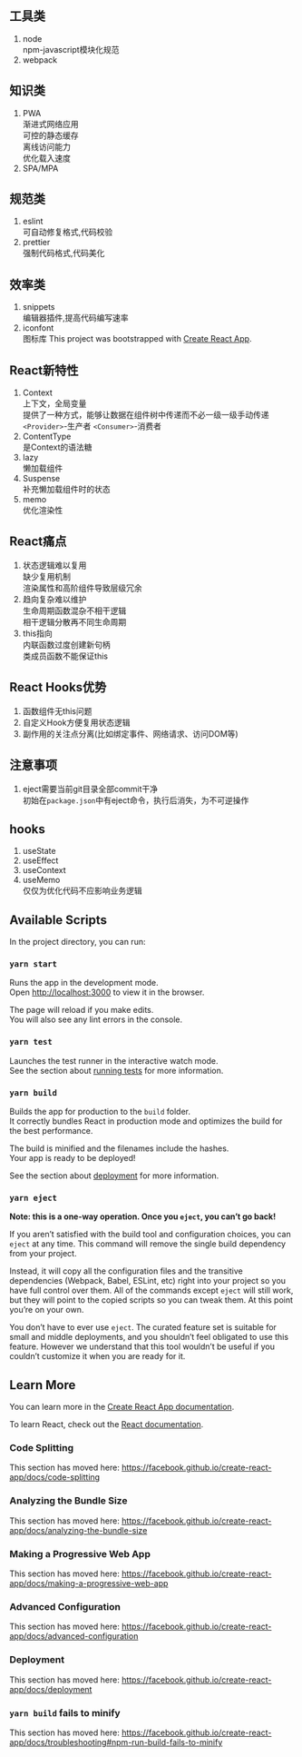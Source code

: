 ## 工具类
1. node<br/>
npm-javascript模块化规范
2. webpack<br/>
## 知识类
1. PWA<br/>
渐进式网络应用<br/>
可控的静态缓存<br/>
离线访问能力<br/>
优化载入速度<br/>
2. SPA/MPA
## 规范类
1. eslint<br/>
可自动修复格式,代码校验
2. prettier<br/>
强制代码格式,代码美化
## 效率类
1. snippets<br/>
编辑器插件,提高代码编写速率 
2. iconfont<br/>
图标库
This project was bootstrapped with [Create React App](https://github.com/facebook/create-react-app).

## React新特性
1. Context <br/>
上下文，全局变量<br/>
提供了一种方式，能够让数据在组件树中传递而不必一级一级手动传递<br/>
`<Provider>`-生产者
`<Consumer>`-消费者
2. ContentType <br/>
是Context的语法糖
3. lazy <br/>
懒加载组件
4. Suspense <br/>
补充懒加载组件时的状态
5. memo<br/>
优化渲染性

## React痛点
1. 状态逻辑难以复用<br/>
缺少复用机制<br/>
渲染属性和高阶组件导致层级冗余
2. 趋向复杂难以维护<br/>
生命周期函数混杂不相干逻辑<br/>
相干逻辑分散再不同生命周期
3. this指向<br/>
内联函数过度创建新句柄<br/>
类成员函数不能保证this

## React Hooks优势
1. 函数组件无this问题
2. 自定义Hook方便复用状态逻辑
3. 副作用的关注点分离(比如绑定事件、网络请求、访问DOM等)
## 注意事项
1. eject需要当前git目录全部commit干净<br/>
初始在`package.json`中有eject命令，执行后消失，为不可逆操作

## hooks
1. useState
2. useEffect
3. useContext
4. useMemo <br/>
仅仅为优化代码不应影响业务逻辑


## Available Scripts
In the project directory, you can run:

### `yarn start`

Runs the app in the development mode.<br />
Open [http://localhost:3000](http://localhost:3000) to view it in the browser.

The page will reload if you make edits.<br />
You will also see any lint errors in the console.

### `yarn test`

Launches the test runner in the interactive watch mode.<br />
See the section about [running tests](https://facebook.github.io/create-react-app/docs/running-tests) for more information.

### `yarn build`

Builds the app for production to the `build` folder.<br />
It correctly bundles React in production mode and optimizes the build for the best performance.

The build is minified and the filenames include the hashes.<br />
Your app is ready to be deployed!

See the section about [deployment](https://facebook.github.io/create-react-app/docs/deployment) for more information.

### `yarn eject`

**Note: this is a one-way operation. Once you `eject`, you can’t go back!**

If you aren’t satisfied with the build tool and configuration choices, you can `eject` at any time. This command will remove the single build dependency from your project.

Instead, it will copy all the configuration files and the transitive dependencies (Webpack, Babel, ESLint, etc) right into your project so you have full control over them. All of the commands except `eject` will still work, but they will point to the copied scripts so you can tweak them. At this point you’re on your own.

You don’t have to ever use `eject`. The curated feature set is suitable for small and middle deployments, and you shouldn’t feel obligated to use this feature. However we understand that this tool wouldn’t be useful if you couldn’t customize it when you are ready for it.

## Learn More

You can learn more in the [Create React App documentation](https://facebook.github.io/create-react-app/docs/getting-started).

To learn React, check out the [React documentation](https://reactjs.org/).

### Code Splitting

This section has moved here: https://facebook.github.io/create-react-app/docs/code-splitting

### Analyzing the Bundle Size

This section has moved here: https://facebook.github.io/create-react-app/docs/analyzing-the-bundle-size

### Making a Progressive Web App

This section has moved here: https://facebook.github.io/create-react-app/docs/making-a-progressive-web-app

### Advanced Configuration

This section has moved here: https://facebook.github.io/create-react-app/docs/advanced-configuration

### Deployment

This section has moved here: https://facebook.github.io/create-react-app/docs/deployment

### `yarn build` fails to minify

This section has moved here: https://facebook.github.io/create-react-app/docs/troubleshooting#npm-run-build-fails-to-minify
